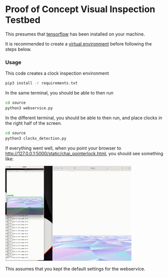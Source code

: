 # Proof of Concept Visual Inspection Testbed 

This presumes that [tensorflow](https://www.tensorflow.org/install) has been installed on your machine. <br>

It is recommended to create a [virtual environment](https://docs.python.org/3/library/venv.html) before following the steps below.

### Usage

This code creates a clock inspection environment

```bash
pip3 install -r requirements.txt
```

In the same terminal, you should be able to then run
```bash
cd source
python3 webservice.py
```

In the different terminal, you should be able to then run, and place clocks in the right half of the screen.
```bash
cd source
python3 clocks_detection.py
```

If everything went well, when you point your browser to http://127.0.0.1:5000/static/chai_pointerlock.html, you should see something like:

![](https://github.com/slremy/Inspection-Testbed/blob/main/sample.gif)

This assumes that you kept the default settings for the webservice.


